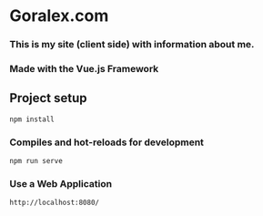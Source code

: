 # Goralex.com
### This is my site (client side) with information about me.
### Made with the Vue.js Framework

## Project setup
```
npm install
```

### Compiles and hot-reloads for development
```
npm run serve
```

### Use a Web Application
```
http://localhost:8080/
```
